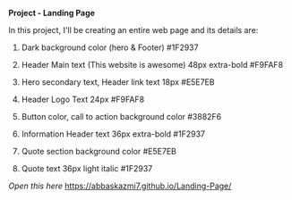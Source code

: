 **Project - Landing Page**

In this project, I'll be creating an entire web page and its details are:
1. Dark background color (hero & Footer) 
  #1F2937

2. Header Main text (This website is awesome)
  48px extra-bold #F9FAF8
3. Hero secondary text, Header link text
  18px #E5E7EB
4. Header Logo Text
  24px #F9FAF8

5. Button color, call to action background color
  #3882F6
6. Information Header text
  36px extra-bold #1F2937

7. Quote section background color
  #E5E7EB
8. Quote text
  36px light italic #1F2937


*Open this here*
https://abbaskazmi7.github.io/Landing-Page/
